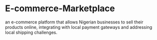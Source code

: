 # E-commerce-Marketplace
an e-commerce platform that allows Nigerian businesses to sell their products online, integrating with local payment gateways and addressing local shipping challenges.
